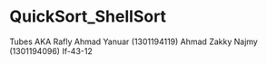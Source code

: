 # QuickSort_ShellSort
Tubes AKA
Rafly Ahmad Yanuar (1301194119)
Ahmad Zakky Najmy (1301194096)
If-43-12
